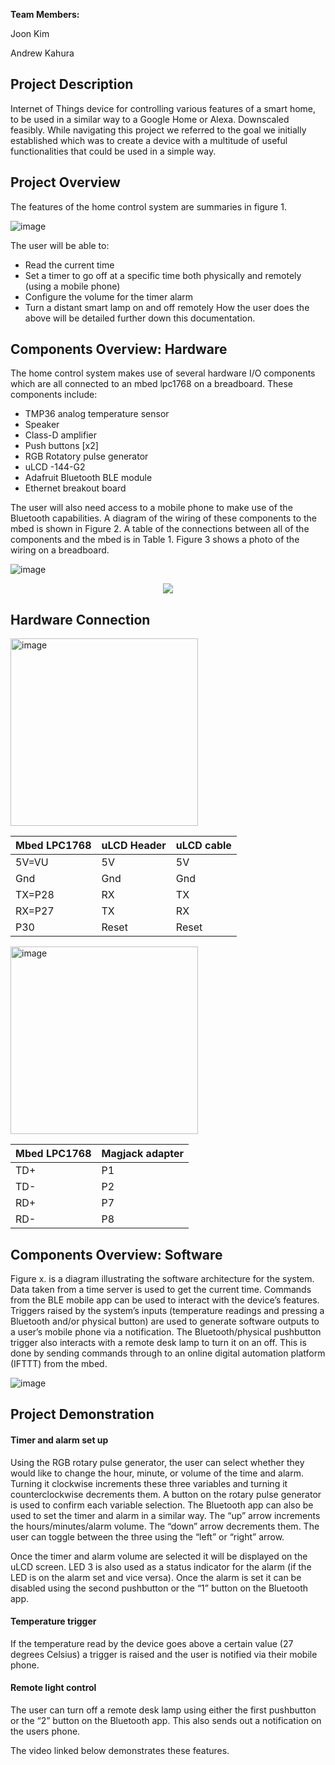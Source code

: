 **Team Members:**

Joon Kim

Andrew Kahura


## Project Description

Internet of Things device for controlling various features of a smart home, to be used in a similar way to a Google Home or Alexa. Downscaled feasibly. While navigating this project we referred to the goal we initially established which was to create a device with a multitude of useful functionalities that could be used in a simple way.

## Project Overview
 The features of the home control system are summaries in figure 1. 

![image](https://user-images.githubusercontent.com/69119033/235550817-3aff8e0c-e2a8-4899-985c-7acbc40d6e28.png)




 The user will be able to:
 - Read the current time
 - Set a timer to go off at a specific time both physically and remotely (using a mobile phone)
 - Configure the volume for the timer alarm
 - Turn a distant smart lamp on and off remotely
How the user does the above will be detailed further down this documentation.
## Components Overview: Hardware

The home control system makes use of several hardware I/O components which are all connected to an mbed lpc1768 on a breadboard. These components include:
- TMP36 analog temperature sensor
- Speaker
- Class-D amplifier
- Push buttons [x2]
- RGB Rotatory pulse generator
- uLCD -144-G2
- Adafruit Bluetooth BLE module
- Ethernet breakout board

The user will also need access to a mobile phone to make use of the Bluetooth capabilities. A diagram of the wiring of these components to the mbed is shown in Figure 2. A table of the connections between all of the components and the mbed is in Table 1. Figure 3 shows a photo of the wiring on a breadboard. 

![image](https://user-images.githubusercontent.com/69119033/235551094-ae4615d3-d4b7-4230-b529-5e49da16d60e.png)


<p align="center">
  <img src="(https://user-images.githubusercontent.com/69119033/235549339-342674c1-670d-4dae-9f43-e1faf07eeb18.png" />
</p>

## Hardware Connection

<img  alt="image" src="https://user-images.githubusercontent.com/70723673/235550512-8e37ae18-f2c5-4165-bc52-42a711d9cf47.png" width="300" height="300">

|  **Mbed LPC1768** | uLCD Header | uLCD cable |
|--------|-------------|------------|
| 5V=VU  | 5V          | 5V         |
| Gnd    | Gnd         | Gnd        |
| TX=P28 | RX          | TX         |
| RX=P27 | TX          | RX         |
| P30    | Reset       | Reset      |

<img  alt="image" src="https://user-images.githubusercontent.com/70723673/235550527-40609e27-f93f-4a08-8218-65a2815c9f9d.png" width="300" height="300">

| **Mbed LPC1768** | **Magjack adapter** |
|------------------|----------------------|
| TD+              | P1                   |
| TD-              | P2                   |
| RD+              | P7                   |
| RD-              | P8                   |




## Components Overview: Software

Figure x. is a diagram illustrating the software architecture for the system. Data taken from a time server is used to get the current time. Commands from the BLE mobile app can be used to interact with the device’s features. Triggers raised by the system’s inputs (temperature readings and pressing a Bluetooth and/or physical button) are used to generate software outputs to a user’s mobile phone via a notification. The Bluetooth/physical pushbutton trigger also interacts with a remote desk lamp to turn it on an off. This is done by sending commands through to an online digital automation platform (IFTTT) from the mbed.

 ![image](https://user-images.githubusercontent.com/69119033/235549294-4641af95-8992-4d54-8a7a-fe06ebdc87b2.png)

## Project Demonstration

#### Timer and alarm set up
Using the RGB rotary pulse generator, the user can select whether they would like to change the hour, minute, or volume of the time and alarm. Turning it clockwise increments these three variables and turning it counterclockwise decrements them. A button on the rotary pulse generator is used to confirm each variable selection. The Bluetooth app can also be used to set the timer and alarm in a similar way. The “up” arrow increments the hours/minutes/alarm volume. The “down” arrow decrements them. The user can toggle between the three using the “left” or “right” arrow.

Once the timer and alarm volume are selected it will be displayed on the uLCD screen. LED 3 is also used as a status indicator for the alarm (if the LED is on the alarm set and vice versa).
Once the alarm is set it can be disabled using the second pushbutton or the “1” button on the Bluetooth app.

#### Temperature trigger
If the temperature read by the device goes above a certain value (27 degrees Celsius) a trigger is raised and the user is notified via their mobile phone. 

####  Remote light control
The user can turn off a remote desk lamp using either the first pushbutton or the “2” button on the Bluetooth app. This also sends out a notification on the users phone. 

The video linked below demonstrates these features.
